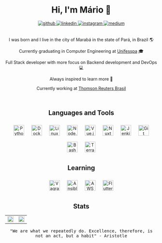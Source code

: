 <div align="center">

# Hi, I'm Mário 👋

<a href="https://github.com/ComicShrimp" target="_blank">
<img src=https://img.shields.io/badge/github-%2324292e.svg?&style=for-the-badge&logo=github&logoColor=white alt=github style="margin-bottom: 5px;" />
</a>
<a href="https://linkedin.com/in/mario-victor-ribeiro-silva" target="_blank">
<img src=https://img.shields.io/badge/linkedin-%231E77B5.svg?&style=for-the-badge&logo=linkedin&logoColor=white alt=linkedin style="margin-bottom: 5px;" />
</a>
<a href="https://instagram.com/comicshrimp_" target="_blank">
<img src=https://img.shields.io/badge/instagram-%23000000.svg?&style=for-the-badge&logo=instagram&logoColor=white alt=instagram style="margin-bottom: 5px;" />
</a>
<a href="https://medium.com/@mariovictorrs" target="_blank">
<img src=https://img.shields.io/badge/medium-%23292929.svg?&style=for-the-badge&logo=medium&logoColor=white alt=medium style="margin-bottom: 5px;" />
</a>

<br/>   
<br/>  

I was born and I live in the city of Marabá in the state of Pará, in Brazil 🌎

Currently graduating in Computer Engineering at [Unifesspa](https://www.unifesspa.edu.br/) 🎓

Full Stack developer with more focus on Backend development and DevOps 💻

Always inspired to learn more 📝  
  
 Currently working at [Thomson Reuters Brasil](https://www.linkedin.com/company/thomson-reuters-brasil/)

<br/>  

## Languages and Tools  
<div align="center">  
<img style="margin: 10px" src="https://profilinator.rishav.dev/skills-assets/python-original.svg" alt="Python" height="35" />  
<img style="margin: 10px" src="https://profilinator.rishav.dev/skills-assets/docker-original-wordmark.svg" alt="Docker" height="35" />  
<img style="margin: 10px" src="https://profilinator.rishav.dev/skills-assets/linux-original.svg" alt="Linux" height="35" />  
<img style="margin: 10px" src="https://profilinator.rishav.dev/skills-assets/nodejs-original-wordmark.svg" alt="Node.js" height="35" />  
<img style="margin: 10px" src="https://profilinator.rishav.dev/skills-assets/vuejs-original-wordmark.svg" alt="Vue.js" height="35" />  
<img style="margin: 10px" src="https://nuxtjs.org/design-kit/colored-logo.svg" alt="Nuxt JS" height="35" />  
<img style="margin: 10px" src="https://profilinator.rishav.dev/skills-assets/jenkins-icon.svg" alt="Jenkins" height="35" />  
<img style="margin: 10px" src="https://profilinator.rishav.dev/skills-assets/git-scm-icon.svg" alt="Git" height="35" />  
<img style="margin: 10px" src="https://bashlogo.com/img/symbol/svg/full_colored_dark.svg" alt="Bash" height="35" />   
<img style="margin: 10px" src="https://cdn.svgporn.com/logos/terraform-icon.svg" alt="Terraform" height="35" /> 
</div>  

## Learning 
<div align="center">   
<img style="margin: 10px" src="https://cdn.svgporn.com/logos/vagrant-icon.svg" alt="Vagrant" height="35" />  
<img style="margin: 10px" src="https://apachebooster.com/kb/wp-content/uploads/2017/11/Ansible-logo.png" alt="Ansible" height="35" />  
<img style="margin: 10px" src="https://cdn.svgporn.com/logos/aws.svg" alt="AWS" height="35" />  
<img style="margin: 10px" src="https://cdn.svgporn.com/logos/flutter.svg" alt="Flutter" height="35" />  
</div>  
  

## Stats

<div align="center">
<table><tr><td valign="center" width="50%">

<img src="https://github-readme-stats.vercel.app/api?username=comicshrimp&count_private=true&show_icons=true&theme=nightowl&hide_border=true&border_radius=0" align="center" style="height: 100%" /> 

</td><td valign="center" width="50%">

<img src="https://github-readme-stats.vercel.app/api/top-langs/?username=comicshrimp&count_private=true&layout=compact&langs_count=4&theme=nightowl&hide_border=true&border_radius=0" align="center" style="width: 100%" />  

</td></tr></table>  
</div>

<samp>"We are what we repeatedly do. Excellence, therefore, is not an act, but a habit" - Aristotle</samp>

</div>
